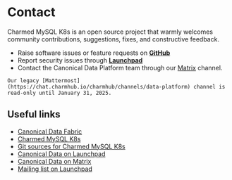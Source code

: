 


# Contact

Charmed MySQL K8s is an open source project that warmly welcomes community contributions, suggestions, fixes, and constructive feedback.
* Raise software issues or feature requests on [**GitHub**](https://github.com/canonical/mysql-k8s-operator/issues/new/choose)
* Report security issues through [**Launchpad**](https://wiki.ubuntu.com/DebuggingSecurity#How%20to%20File)
* Contact the Canonical Data Platform team through our [Matrix](https://matrix.to/#/#charmhub-data-platform:ubuntu.com) channel.
```{note}
Our legacy [Mattermost](https://chat.charmhub.io/charmhub/channels/data-platform) channel is read-only until January 31, 2025.
```


## Useful links
* [Canonical Data Fabric](https://ubuntu.com/data/)
* [Charmed MySQL K8s](https://charmhub.io/mysql-k8s)
* [Git sources for Charmed MySQL K8s](https://github.com/canonical/mysql-k8s-operator)
* [Canonical Data on Launchpad](https://launchpad.net/~data-platform)
* [Canonical Data on Matrix](https://matrix.to/#/#charmhub-data-platform:ubuntu.com) 
* [Mailing list on Launchpad](https://lists.launchpad.net/data-platform/)

